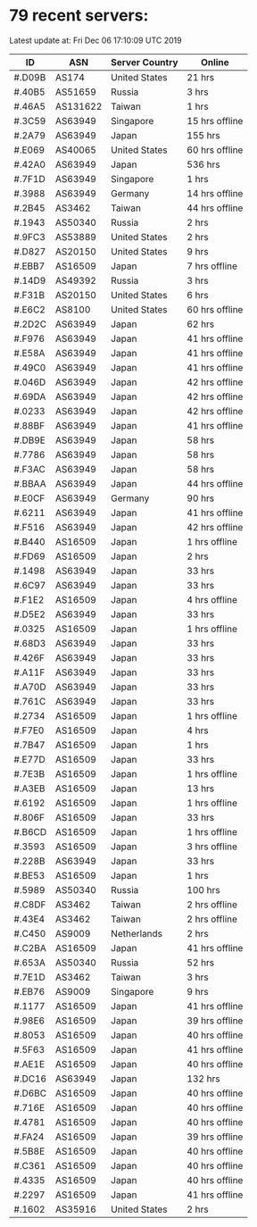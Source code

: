 # 79 recent servers:

Latest update at: Fri Dec 06 17:10:09 UTC 2019

| ID | ASN | Server Country | Online |
| -- | --- | -------------- | ------ |
| #.D09B | AS174 | United States | 21 hrs |
| #.40B5 | AS51659 | Russia | 3 hrs |
| #.46A5 | AS131622 | Taiwan | 1 hrs |
| #.3C59 | AS63949 | Singapore | 15 hrs offline |
| #.2A79 | AS63949 | Japan | 155 hrs |
| #.E069 | AS40065 | United States | 60 hrs offline |
| #.42A0 | AS63949 | Japan | 536 hrs |
| #.7F1D | AS63949 | Singapore | 1 hrs |
| #.3988 | AS63949 | Germany | 14 hrs offline |
| #.2B45 | AS3462 | Taiwan | 44 hrs offline |
| #.1943 | AS50340 | Russia | 2 hrs |
| #.9FC3 | AS53889 | United States | 2 hrs |
| #.D827 | AS20150 | United States | 9 hrs |
| #.EBB7 | AS16509 | Japan | 7 hrs offline |
| #.14D9 | AS49392 | Russia | 3 hrs |
| #.F31B | AS20150 | United States | 6 hrs |
| #.E6C2 | AS8100 | United States | 60 hrs offline |
| #.2D2C | AS63949 | Japan | 62 hrs |
| #.F976 | AS63949 | Japan | 41 hrs offline |
| #.E58A | AS63949 | Japan | 41 hrs offline |
| #.49C0 | AS63949 | Japan | 41 hrs offline |
| #.046D | AS63949 | Japan | 42 hrs offline |
| #.69DA | AS63949 | Japan | 42 hrs offline |
| #.0233 | AS63949 | Japan | 42 hrs offline |
| #.88BF | AS63949 | Japan | 41 hrs offline |
| #.DB9E | AS63949 | Japan | 58 hrs |
| #.7786 | AS63949 | Japan | 58 hrs |
| #.F3AC | AS63949 | Japan | 58 hrs |
| #.BBAA | AS63949 | Japan | 44 hrs offline |
| #.E0CF | AS63949 | Germany | 90 hrs |
| #.6211 | AS63949 | Japan | 41 hrs offline |
| #.F516 | AS63949 | Japan | 42 hrs offline |
| #.B440 | AS16509 | Japan | 1 hrs offline |
| #.FD69 | AS16509 | Japan | 2 hrs |
| #.1498 | AS63949 | Japan | 33 hrs |
| #.6C97 | AS63949 | Japan | 33 hrs |
| #.F1E2 | AS16509 | Japan | 4 hrs offline |
| #.D5E2 | AS63949 | Japan | 33 hrs |
| #.0325 | AS16509 | Japan | 1 hrs offline |
| #.68D3 | AS63949 | Japan | 33 hrs |
| #.426F | AS63949 | Japan | 33 hrs |
| #.A11F | AS63949 | Japan | 33 hrs |
| #.A70D | AS63949 | Japan | 33 hrs |
| #.761C | AS63949 | Japan | 33 hrs |
| #.2734 | AS16509 | Japan | 1 hrs offline |
| #.F7E0 | AS16509 | Japan | 4 hrs |
| #.7B47 | AS16509 | Japan | 1 hrs |
| #.E77D | AS16509 | Japan | 33 hrs |
| #.7E3B | AS16509 | Japan | 1 hrs offline |
| #.A3EB | AS16509 | Japan | 13 hrs |
| #.6192 | AS16509 | Japan | 1 hrs offline |
| #.806F | AS16509 | Japan | 33 hrs |
| #.B6CD | AS16509 | Japan | 1 hrs offline |
| #.3593 | AS16509 | Japan | 3 hrs offline |
| #.228B | AS63949 | Japan | 33 hrs |
| #.BE53 | AS16509 | Japan | 1 hrs |
| #.5989 | AS50340 | Russia | 100 hrs |
| #.C8DF | AS3462 | Taiwan | 2 hrs offline |
| #.43E4 | AS3462 | Taiwan | 2 hrs offline |
| #.C450 | AS9009 | Netherlands | 2 hrs |
| #.C2BA | AS16509 | Japan | 41 hrs offline |
| #.653A | AS50340 | Russia | 52 hrs |
| #.7E1D | AS3462 | Taiwan | 3 hrs |
| #.EB76 | AS9009 | Singapore | 9 hrs |
| #.1177 | AS16509 | Japan | 41 hrs offline |
| #.98E6 | AS16509 | Japan | 39 hrs offline |
| #.8053 | AS16509 | Japan | 40 hrs offline |
| #.5F63 | AS16509 | Japan | 41 hrs offline |
| #.AE1E | AS16509 | Japan | 40 hrs offline |
| #.DC16 | AS63949 | Japan | 132 hrs |
| #.D6BC | AS16509 | Japan | 40 hrs offline |
| #.716E | AS16509 | Japan | 40 hrs offline |
| #.4781 | AS16509 | Japan | 40 hrs offline |
| #.FA24 | AS16509 | Japan | 39 hrs offline |
| #.5B8E | AS16509 | Japan | 40 hrs offline |
| #.C361 | AS16509 | Japan | 40 hrs offline |
| #.4335 | AS16509 | Japan | 40 hrs offline |
| #.2297 | AS16509 | Japan | 41 hrs offline |
| #.1602 | AS35916 | United States | 2 hrs |

